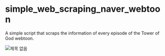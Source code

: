 # simple_web_scraping_naver_webtoon
A simple script that scraps the information of every episode of the Tower of God webtoon.


![제목 없음](https://user-images.githubusercontent.com/118165975/212918757-19e40cbb-791d-4452-a342-52b510199353.jpg)
